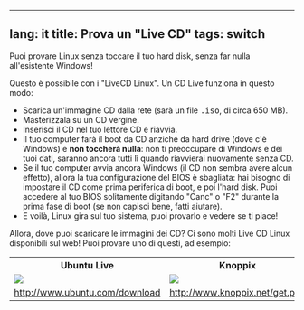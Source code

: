 
---
lang: it
title: Prova un "Live CD"
tags: switch
---

Puoi provare Linux senza toccare il tuo hard disk, senza far nulla 
all'esistente Windows!

Questo è possibile con i "LiveCD Linux". Un CD Live funziona in 
questo modo:

<ul>

<li>Scarica un'immagine CD dalla rete (sarà un file <tt>.iso</tt>, 
di circa 650 MB).</li>

<li>Masterizzala su un CD vergine.</li>

<li>Inserisci il CD nel tuo lettore CD e riavvia.</li>

<li>Il tuo computer farà il boot da CD anziché da hard drive (dove c'è 
Windows) e <b>non toccherà nulla</b>: non ti preoccupare di Windows e 
dei tuoi dati, saranno ancora tutti lì quando riavvierai nuovamente 
senza CD.</li>

<li>Se il tuo computer avvia ancora Windows (il CD non sembra avere alcun 
effetto), allora la tua configurazione del BIOS è sbagliata: hai bisogno di 
impostare il CD come prima periferica di boot, e poi l'hard disk. Puoi accedere 
al tuo BIOS solitamente digitando "Canc" o "F2" durante la prima fase di boot 
(se non capisci bene, fatti aiutare).</li>

<li>E voilà, Linux gira sul tuo sistema, puoi provarlo e vedere se ti piace!</li>

</ul>

Allora, dove puoi scaricare le immagini dei CD? Ci sono molti Live CD 
Linux disponibili sul web! Puoi provare uno di questi, ad esempio:

<table cols="2">
<tr>
<th>Ubuntu Live</th>
<th>Knoppix</th>
</tr>

<tr>
<td><a href="Images/ubuntu.png"><img src="Images/ubuntu_thumbnail.png" /></a></td>
<td><a href="Images/knoppix.png"><img src="Images/knoppix_thumbnail.png" /></a></td>
</tr>

<tr>
<td><a 
href="http://www.ubuntu.com/download">http://www.ubuntu.com/download</a></td>
<td><a 
href="http://www.knoppix.net/get.php">http://www.knoppix.net/get.php</a></td>
</tr>

</table>

